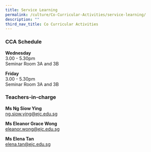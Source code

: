 ```yaml
---
title: Service Learning
permalink: /culture/Co-Curricular-Activities/service-learning/
description: ""
third_nav_title: Co Curricular Activities
---
```

### CCA Schedule

**Wednesday**  
3.00 - 5.30pm  
Seminar Room 3A and 3B

**Friday**  
3.00 - 5.30pm  
Seminar Room 3A and 3B

### Teachers-in-charge

**Ms Ng Siow Ying**  
[ng.siow.ying@ejc.edu.sg](mailto:ng.siow.ying@ejc.edu.sg)

**Ms Eleanor Grace Wong**  
[eleanor.wong@ejc.edu.sg](mailto:eleanor.wong@ejc.edu.sg)

**Ms Elena Tan**  
[elena.tan@ejc.edu.sg](mailto:elena.tan@ejc.edu.sg)